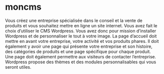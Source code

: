 # moncms
Vous créez une entreprise spécialisée dans le conseil et la vente de produits et vous souhaitez mettre en ligne un site internet. Vous avez fait le choix d’utiliser le CMS Wordpress. Vous avez donc pour mission d’installer Wordpress et de personnaliser le tout à votre image. La page d’accueil doit mettre en avant votre entreprise, votre activité et vos produits phares. Il doit également y avoir une page qui présente votre entreprise et son histoire, des catégories de produits et une page spécifique pour chaque produit. Une page doit également permettre aux visiteurs de contacter l’entreprise. Wordpress propose des thèmes et des modules personnalisables qui vous seront utiles.
